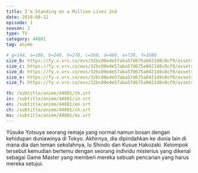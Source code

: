 ```yaml
---
title: I'm Standing on a Million Lives 2nd
date: 2010-08-12
episode: 1
season: 2
type: TV
category: 44881
tag: anime

# g=144, a=180, b=240, h=270, c=360, d=480, e=720, f=1080
size_b: https://fy.v.vrv.co/evs/32bc00e4e57aba57d675a0421d8c8cf9/assets/32bc00e4e57aba57d675a0421d8c8cf9_4101445.mp4
size_c: https://fy.v.vrv.co/evs/32bc00e4e57aba57d675a0421d8c8cf9/assets/32bc00e4e57aba57d675a0421d8c8cf9_4101444.mp4
size_d: https://fy.v.vrv.co/evs/32bc00e4e57aba57d675a0421d8c8cf9/assets/32bc00e4e57aba57d675a0421d8c8cf9_4101446.mp4
size_e: https://fy.v.vrv.co/evs/32bc00e4e57aba57d675a0421d8c8cf9/assets/32bc00e4e57aba57d675a0421d8c8cf9_4101447.mp4
size_f: https://fy.v.vrv.co/evs/32bc00e4e57aba57d675a0421d8c8cf9/assets/32bc00e4e57aba57d675a0421d8c8cf9_4101448.mp4

th: /subtitle/anime/44881/th.srt
in: /subtitle/anime/44881/in.srt
en: /subtitle/anime/44881/en.srt
ch: /subtitle/anime/44881/ch.srt
ms: /subtitle/anime/44881/ms.srt
---
```

Yūsuke Yotsuya seorang remaja yang normal namun bosan dengan kehidupan duniawinya di Tokyo. Akhirnya, dia dipindahkan ke dunia lain di mana dia dan teman sekolahnya, Iu Shindo dan Kusue Hakozaki. Kelompok tersebut kemudian bertemu dengan seorang individu misterius yang dikenal sebagai Game Master yang memberi mereka sebuah pencarian yang harus mereka setujui.
